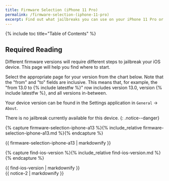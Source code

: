 ```yaml
---
title: Firmware Selection (iPhone 11 Pro)
permalink: /firmware-selection-(iphone-11-pro)
excerpt: Find out what jailbreaks you can use on your iPhone 11 Pro or iPhone 11 Pro Max
---
```


{% include toc title="Table of Contents" %}

## Required Reading

Different firmware versions will require different steps to jailbreak your iOS device. This page will help you find where to start.

Select the appropriate page for your version from the chart below. Note that the "from" and "to" fields are inclusive. This means that, for example, the "from 13.0 to {% include latestfw %}" row includes version 13.0, version {% include latestfw %}, and all versions in-between.

Your device version can be found in the Settings application in `General` -> `About`.

There is no jailbreak currently available for this device.
{: .notice--danger}

{% capture firmware-selection-iphone-a13 %}{% include_relative firmware-selection-iphone-a13.md %}{% endcapture %}
<div id="firmware-selection-iphone-a13">{{ firmware-selection-iphone-a13 | markdownify }}</div>

{% capture find-ios-version %}{% include_relative find-ios-version.md %}{% endcapture %}
<div id="find-ios-version">{{ find-ios-version | markdownify }}</div>


<div class="notice">{{ notice-2 | markdownify }}</div>
